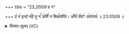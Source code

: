+++
title = "23_0509 प्र न"

+++
प्र꣡ न꣢ इन्दो म꣣हे꣡ तु न꣢꣯ ऊ꣣र्मिं꣡ न बिभ्र꣢꣯दर्षसि। अ꣣भि꣢ दे꣣वा꣢ꣳ अ꣣या꣡स्यः꣢ ॥ 23:0509 ॥

<details><summary>विस्वर-मूलम् (VC)</summary>

प्र न इन्दो महे तु न ऊर्मिं न बिभ्रदर्षसि । अभि देवाꣳ अयास्यः ॥५०९॥
</details>